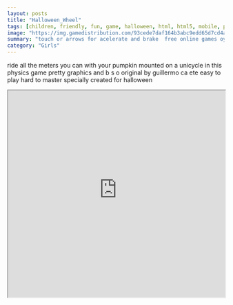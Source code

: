 ```yaml
---
layout: posts
title: "Halloween_Wheel"
tags: [children, friendly, fun, game, halloween, html, html5, mobile, physics, pumpkin, runner, tap, one, free, online, games, oyna, game, free, games, play, play, games]
image: "https://img.gamedistribution.com/93cede7daf164b3abc9edd65d7cd4ae1.jpg"
summary: "touch or arrows for acelerate and brake  free online games oyna game free games play play games"
category: "Girls"
---
```


ride all the meters you can with your pumpkin mounted on a unicycle in this physics game pretty graphics and b s o original by guillermo ca ete easy to play hard to master specially created for halloween

<iframe width="100%" height="480px;" src="https://html5.gamedistribution.com/93cede7daf164b3abc9edd65d7cd4ae1/"></iframe>